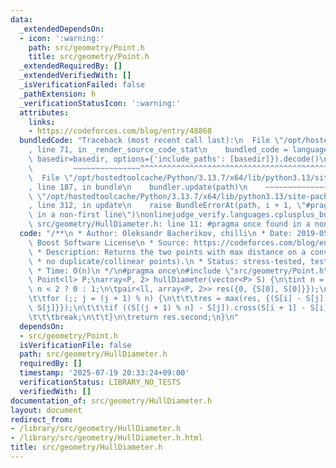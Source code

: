 ```yaml
---
data:
  _extendedDependsOn:
  - icon: ':warning:'
    path: src/geometry/Point.h
    title: src/geometry/Point.h
  _extendedRequiredBy: []
  _extendedVerifiedWith: []
  _isVerificationFailed: false
  _pathExtension: h
  _verificationStatusIcon: ':warning:'
  attributes:
    links:
    - https://codeforces.com/blog/entry/48868
  bundledCode: "Traceback (most recent call last):\n  File \"/opt/hostedtoolcache/Python/3.13.7/x64/lib/python3.13/site-packages/onlinejudge_verify/documentation/build.py\"\
    , line 71, in _render_source_code_stat\n    bundled_code = language.bundle(stat.path,\
    \ basedir=basedir, options={'include_paths': [basedir]}).decode()\n          \
    \         ~~~~~~~~~~~~~~~^^^^^^^^^^^^^^^^^^^^^^^^^^^^^^^^^^^^^^^^^^^^^^^^^^^^^^^^^^^^^^^^^^\n\
    \  File \"/opt/hostedtoolcache/Python/3.13.7/x64/lib/python3.13/site-packages/onlinejudge_verify/languages/cplusplus.py\"\
    , line 187, in bundle\n    bundler.update(path)\n    ~~~~~~~~~~~~~~^^^^^^\n  File\
    \ \"/opt/hostedtoolcache/Python/3.13.7/x64/lib/python3.13/site-packages/onlinejudge_verify/languages/cplusplus_bundle.py\"\
    , line 312, in update\n    raise BundleErrorAt(path, i + 1, \"#pragma once found\
    \ in a non-first line\")\nonlinejudge_verify.languages.cplusplus_bundle.BundleErrorAt:\
    \ src/geometry/HullDiameter.h: line 11: #pragma once found in a non-first line\n"
  code: "/**\n * Author: Oleksandr Bacherikov, chilli\n * Date: 2019-05-05\n * License:\
    \ Boost Software License\n * Source: https://codeforces.com/blog/entry/48868\n\
    \ * Description: Returns the two points with max distance on a convex hull (ccw,\n\
    \ * no duplicate/collinear points).\n * Status: stress-tested, tested on kattis:roberthood\n\
    \ * Time: O(n)\n */\n#pragma once\n#include \"src/geometry/Point.h\"\n\ntypedef\
    \ Point<ll> P;\narray<P, 2> hullDiameter(vector<P> S) {\n\tint n = sz(S), j =\
    \ n < 2 ? 0 : 1;\n\tpair<ll, array<P, 2>> res({0, {S[0], S[0]}});\n\trep(i,0,j)\n\
    \t\tfor (;; j = (j + 1) % n) {\n\t\t\tres = max(res, {(S[i] - S[j]).dist2(), {S[i],\
    \ S[j]}});\n\t\t\tif ((S[(j + 1) % n] - S[j]).cross(S[i + 1] - S[i]) >= 0)\n\t\
    \t\t\tbreak;\n\t\t}\n\treturn res.second;\n}\n"
  dependsOn:
  - src/geometry/Point.h
  isVerificationFile: false
  path: src/geometry/HullDiameter.h
  requiredBy: []
  timestamp: '2025-07-19 20:33:24+09:00'
  verificationStatus: LIBRARY_NO_TESTS
  verifiedWith: []
documentation_of: src/geometry/HullDiameter.h
layout: document
redirect_from:
- /library/src/geometry/HullDiameter.h
- /library/src/geometry/HullDiameter.h.html
title: src/geometry/HullDiameter.h
---
```

